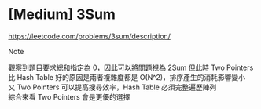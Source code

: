 # [Medium] 3Sum
https://leetcode.com/problems/3sum/description/
> [!Note]
> 觀察到題目要求總和指定為 0，因此可以將問題視為 [2Sum](https://github.com/anohis/Learning/blob/main/LeetCode/Hash%20Table.md#two-sum)
> 但此時 Two Pointers 比 Hash Table 好的原因是兩者複雜度都是 O(N^2)，排序產生的消耗影響變小  
> 又 Two Pointers 可以提高搜尋效率，Hash Table 必須完整遍歷陣列  
> 綜合來看 Two Pointers 會是更優的選擇
